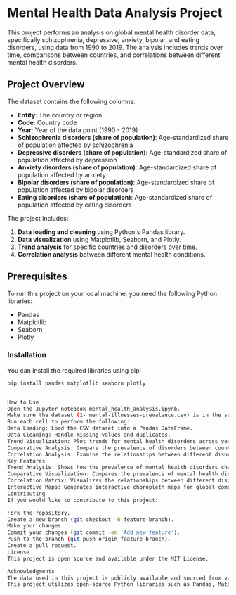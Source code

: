 # Mental Health Data Analysis Project

This project performs an analysis on global mental health disorder data, specifically schizophrenia, depressive, anxiety, bipolar, and eating disorders, using data from 1990 to 2019. The analysis includes trends over time, comparisons between countries, and correlations between different mental health disorders.

## Project Overview

The dataset contains the following columns:
- **Entity**: The country or region
- **Code**: Country code
- **Year**: Year of the data point (1990 - 2019)
- **Schizophrenia disorders (share of population)**: Age-standardized share of population affected by schizophrenia
- **Depressive disorders (share of population)**: Age-standardized share of population affected by depression
- **Anxiety disorders (share of population)**: Age-standardized share of population affected by anxiety
- **Bipolar disorders (share of population)**: Age-standardized share of population affected by bipolar disorders
- **Eating disorders (share of population)**: Age-standardized share of population affected by eating disorders

The project includes:
1. **Data loading and cleaning** using Python's Pandas library.
2. **Data visualization** using Matplotlib, Seaborn, and Plotly.
3. **Trend analysis** for specific countries and disorders over time.
4. **Correlation analysis** between different mental health conditions.

## Prerequisites

To run this project on your local machine, you need the following Python libraries:
- Pandas
- Matplotlib
- Seaborn
- Plotly

### Installation
You can install the required libraries using pip:
```bash
pip install pandas matplotlib seaborn plotly


How to Use
Open the Jupyter notebook mental_health_analysis.ipynb.
Make sure the dataset (1- mental-illnesses-prevalence.csv) is in the same folder as the notebook.
Run each cell to perform the following:
Data Loading: Load the CSV dataset into a Pandas DataFrame.
Data Cleaning: Handle missing values and duplicates.
Trend Visualization: Plot trends for mental health disorders across years.
Comparative Analysis: Compare the prevalence of disorders between countries.
Correlation Analysis: Examine the relationships between different disorders.
Key Features
Trend Analysis: Shows how the prevalence of mental health disorders changes over time for different countries.
Comparative Visualization: Compares the prevalence of mental health disorders in different countries for a specific year.
Correlation Matrix: Visualizes the relationships between different disorders using a heatmap.
Interactive Maps: Generates interactive choropleth maps for global comparisons (optional).
Contributing
If you would like to contribute to this project:

Fork the repository.
Create a new branch (git checkout -b feature-branch).
Make your changes.
Commit your changes (git commit -am 'Add new feature').
Push to the branch (git push origin feature-branch).
Create a pull request.
License
This project is open source and available under the MIT License.

Acknowledgments
The data used in this project is publicly available and sourced from various health organizations and research institutes.
This project utilizes open-source Python libraries such as Pandas, Matplotlib, Seaborn, and Plotly.
